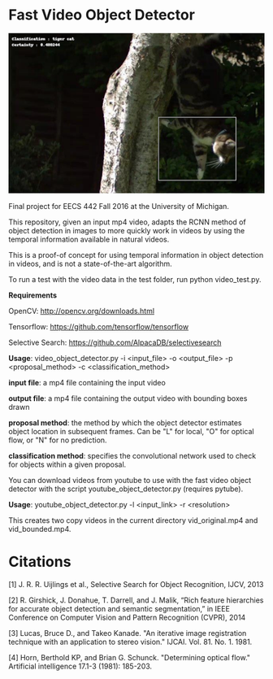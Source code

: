 # Fast Video Object Detector

![Alt text](cat_demo.png?raw=true "A frame detected by the algorithm")

Final project for EECS 442 Fall 2016 at the University of Michigan.

This repository, given an input mp4 video, adapts the RCNN method of object detection in images to more quickly work in videos by using the temporal information available in natural videos. 

This is a proof-of concept for using temporal information in object detection in videos, and is not a state-of-the-art algorithm.

To run a test with the video data in the test folder, run python video_test.py.

**Requirements**

OpenCV: http://opencv.org/downloads.html

Tensorflow: https://github.com/tensorflow/tensorflow

Selective Search: https://github.com/AlpacaDB/selectivesearch

**Usage**: video_object_detector.py -i \<input_file> -o \<output_file> -p \<proposal_method> -c \<classification_method>

**input file**: a mp4 file containing the input video

**output file**: a mp4 file containing the output video with bounding boxes drawn

**proposal method**: the method by which the object detector estimates object location in subsequent frames. Can be "L" for local, "O" for optical flow, or "N" for no prediction.

**classification method**: specifies the convolutional network used to check for objects within a given proposal.

You can download videos from youtube to use with the fast video object detector with the script youtube_object_detector.py (requires pytube).

**Usage**: youtube_object_detector.py -l \<input_link> -r \<resolution>

This creates two copy videos in the current directory vid_original.mp4 and vid_bounded.mp4.

# Citations

[1] J. R. R. Uijlings et al., Selective Search for Object Recognition, IJCV, 2013 

[2] R. Girshick, J. Donahue, T. Darrell, and J. Malik, “Rich feature hierarchies for accurate object detection and semantic segmentation,” in IEEE Conference on Computer Vision and Pattern Recognition (CVPR), 2014

[3] Lucas, Bruce D., and Takeo Kanade. "An iterative image registration technique with an application to stereo vision." IJCAI. Vol. 81. No. 1. 1981.

[4] Horn, Berthold KP, and Brian G. Schunck. "Determining optical flow." Artificial intelligence 17.1-3 (1981): 185-203.

